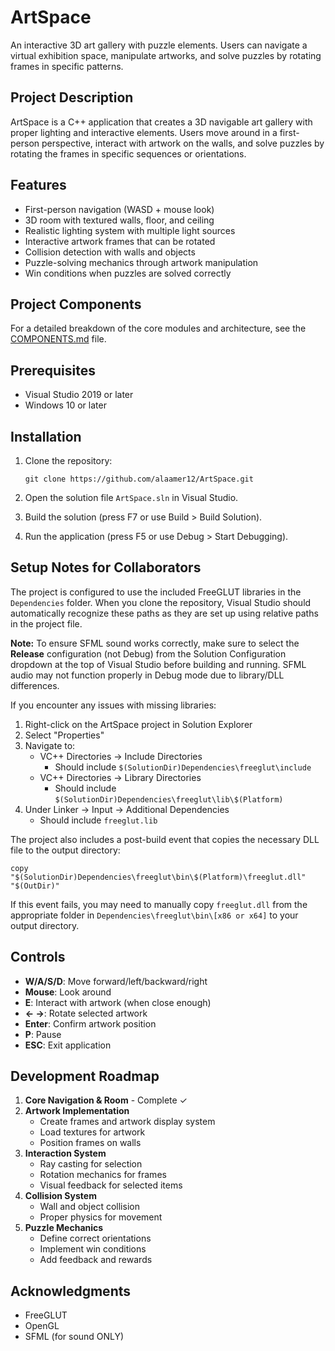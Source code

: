 # ArtSpace

An interactive 3D art gallery with puzzle elements. Users can navigate a virtual exhibition space, manipulate artworks, and solve puzzles by rotating frames in specific patterns.

## Project Description

ArtSpace is a C++ application that creates a 3D navigable art gallery with proper lighting and interactive elements. Users move around in a first-person perspective, interact with artwork on the walls, and solve puzzles by rotating the frames in specific sequences or orientations.

## Features

- First-person navigation (WASD + mouse look)
- 3D room with textured walls, floor, and ceiling
- Realistic lighting system with multiple light sources
- Interactive artwork frames that can be rotated
- Collision detection with walls and objects
- Puzzle-solving mechanics through artwork manipulation
- Win conditions when puzzles are solved correctly

## Project Components

For a detailed breakdown of the core modules and architecture, see the [COMPONENTS.md](./COMPONENTS.md) file.

## Prerequisites

- Visual Studio 2019 or later
- Windows 10 or later

## Installation

1. Clone the repository:
   ```
   git clone https://github.com/alaamer12/ArtSpace.git
   ```

2. Open the solution file `ArtSpace.sln` in Visual Studio.

3. Build the solution (press F7 or use Build > Build Solution).

4. Run the application (press F5 or use Debug > Start Debugging).

## Setup Notes for Collaborators

The project is configured to use the included FreeGLUT libraries in the `Dependencies` folder. When you clone the repository, Visual Studio should automatically recognize these paths as they are set up using relative paths in the project file.

**Note:** To ensure SFML sound works correctly, make sure to select the **Release** configuration (not Debug) from the Solution Configuration dropdown at the top of Visual Studio before building and running. SFML audio may not function properly in Debug mode due to library/DLL differences.

If you encounter any issues with missing libraries:

1. Right-click on the ArtSpace project in Solution Explorer
2. Select "Properties"
3. Navigate to:
   - VC++ Directories → Include Directories
     - Should include `$(SolutionDir)Dependencies\freeglut\include`
   - VC++ Directories → Library Directories
     - Should include `$(SolutionDir)Dependencies\freeglut\lib\$(Platform)`
4. Under Linker → Input → Additional Dependencies
   - Should include `freeglut.lib`

The project also includes a post-build event that copies the necessary DLL file to the output directory:
```
copy "$(SolutionDir)Dependencies\freeglut\bin\$(Platform)\freeglut.dll" "$(OutDir)"
```

If this event fails, you may need to manually copy `freeglut.dll` from the appropriate folder in `Dependencies\freeglut\bin\[x86 or x64]` to your output directory.

## Controls

- **W/A/S/D**: Move forward/left/backward/right
- **Mouse**: Look around
- **E**: Interact with artwork (when close enough)
- **← →**: Rotate selected artwork
- **Enter**: Confirm artwork position
- **P**: Pause
- **ESC**: Exit application

## Development Roadmap

1. **Core Navigation & Room** - Complete ✓
2. **Artwork Implementation**
   - Create frames and artwork display system
   - Load textures for artwork
   - Position frames on walls
3. **Interaction System**
   - Ray casting for selection
   - Rotation mechanics for frames
   - Visual feedback for selected items
4. **Collision System**
   - Wall and object collision
   - Proper physics for movement
5. **Puzzle Mechanics**
   - Define correct orientations
   - Implement win conditions
   - Add feedback and rewards

## Acknowledgments

- FreeGLUT
- OpenGL
- SFML (for sound ONLY)